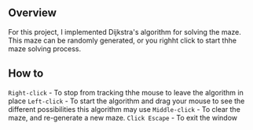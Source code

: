 
## Overview
For this project, I implemented Dijkstra's algorithm for solving the maze. This maze can be randomly generated, or you righht click to start thhe maze solving process.

## How to

`Right-click` - To stop from tracking thhe mouse to leave the algorithm in place
`Left-click`  - To start the algorithm and drag your mouse to see the different possibilities this algorithm may use
`Middle-click` - To clear the maze, and re-generate a new maze.
`Click Escape` - To exit the window

